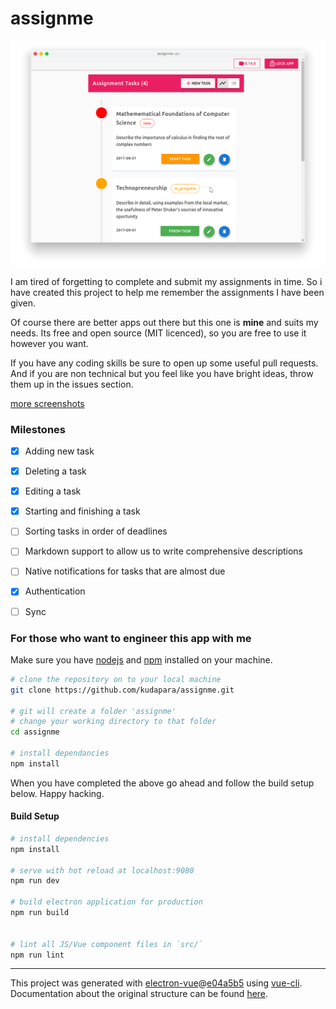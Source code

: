# assignme

![image](screenshots/list_of_tasks_timeline_view.png) 

I am tired of forgetting to complete and submit my assignments in time. So i have created this project to help me remember the assignments I have been given.

Of course there are better apps out there but this one is **mine** and suits my needs. Its free and open source (MIT licenced), so you are free to use it however you want.

If you have any coding skills be sure to open up some useful pull requests. And if you are non technical but you feel like you have bright ideas, throw them up in the issues section.

[more screenshots](screenshots/readme.md)

### Milestones
- [x] Adding new task

- [x] Deleting a task

- [x] Editing a task

- [x] Starting and finishing a task

- [ ] Sorting tasks in order of deadlines

- [ ] Markdown support to allow us to write comprehensive descriptions

- [ ] Native notifications for tasks that are almost due

- [x] Authentication

- [ ] Sync


### For those who want to engineer this app with me

Make sure you have [nodejs](http://nodejs.org) and [npm](npmjs) installed on your machine.

```bash
# clone the repository on to your local machine
git clone https://github.com/kudapara/assignme.git

# git will create a folder 'assignme'
# change your working directory to that folder
cd assignme

# install dependancies
npm install
```

When you have completed the above go ahead and follow the build setup below. Happy hacking.

#### Build Setup

``` bash
# install dependencies
npm install

# serve with hot reload at localhost:9080
npm run dev

# build electron application for production
npm run build


# lint all JS/Vue component files in `src/`
npm run lint

```

---

This project was generated with [electron-vue](https://github.com/SimulatedGREG/electron-vue)@[e04a5b5](https://github.com/SimulatedGREG/electron-vue/tree/e04a5b5f09f63265939e00c9dc59a612d9da5bc8) using [vue-cli](https://github.com/vuejs/vue-cli). Documentation about the original structure can be found [here](https://simulatedgreg.gitbooks.io/electron-vue/content/index.html).
